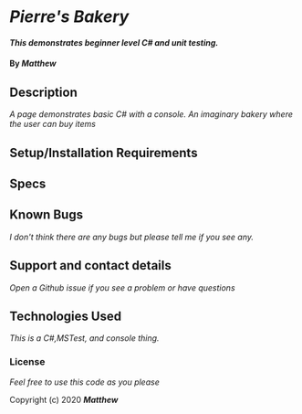 
# _Pierre's Bakery_

#### _This demonstrates beginner level C# and unit testing._

#### By _**Matthew**_


## Description

_A page demonstrates basic C# with a console._
_An imaginary bakery where the user can buy items_

                                  
## Setup/Installation Requirements

## Specs


## Known Bugs

_I don't think there are any bugs but please tell me if you see any._

## Support and contact details

_Open a Github issue if you see a problem or have questions_

## Technologies Used

_This is a C#,MSTest, and console thing._

### License

*Feel free to use this code as you please*

Copyright (c) 2020 **_Matthew_**
